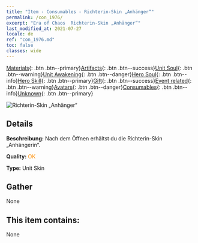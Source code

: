 ```yaml
---
title: "Item - Consumables - Richterin-Skin „Anhänger“"
permalink: /con_1976/
excerpt: "Era of Chaos  Richterin-Skin „Anhänger“"
last_modified_at: 2021-07-27
locale: de
ref: "con_1976.md"
toc: false
classes: wide
---
```

 [Materials](/ItemsDE/){: .btn .btn--primary}[Artifacts](/ItemsDE/Artifacts/){: .btn .btn--success}[Unit Soul](/ItemsDE/UnitSoul/){: .btn .btn--warning}[Unit Awakening](/ItemsDE/UnitAwakening/){: .btn .btn--danger}[Hero Soul](/ItemsDE/HeroSoul/){: .btn .btn--info}[Hero Skill](/ItemsDE/HeroSkill/){: .btn .btn--primary}[Gift](/ItemsDE/Gift/){: .btn .btn--success}[Event related](/ItemsDE/Events/){: .btn .btn--warning}[Avatars](/ItemsDE/Avatars/){: .btn .btn--danger}[Consumables](/ItemsDE/Consumables/){: .btn .btn--info}[Unknown](/ItemsDE/Unknown/){: .btn .btn--primary}

 ![Richterin-Skin „Anhänger“](/images/u/ti_shenpanguanpifu2.jpg)

## Details
 **Beschreibung:** Nach dem Öffnen erhältst du die Richterin-Skin „Anhängerin“.

 **Quality:** <span style="color: #FF8C00">OK</span>

 **Type:** Unit Skin

## Gather

  None

## This item contains:

  None


